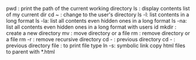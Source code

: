 pwd : print the path of the current working directory
ls : display contents list of my current dir 
cd ~ : change to the user's directory
ls -l: list contents in a long format
ls -la: list all contents even hidden ones in a long format
ls -na: list all contents even hidden ones in a long format with users id
mkdir : create a new directory
mv : move directory or a file
rm : remove directory or a file
rm -r : remove recursive directory 
cd - : previous directory
cd - : previous directory
file : to print file type
ln -s: symbolic link
copy html files to parent with *.html
